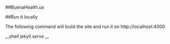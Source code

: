 ##BuenaHealth.us

##Run it locally

The following command will build the site and run it on http://localhost:4000


,,,shell
jekyll serve
,,,